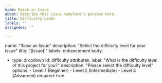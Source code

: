 ```yaml
---
name: Raise an Issue
about: Describe this issue template's purpose here.
title: Difficulty Level
labels: ''
assignees: ''

---
```


name: "Raise an Issue"
description: "Select the difficulty level for your issue"
title: "[Issue]:"
labels: enhancement
body:
  - type: dropdown
    id: difficulty
    attributes:
      label: "What is the difficulty level of this project for you?"
      description: "Please select the difficulty level"
      options:
        - Level 1 (Beginner)
        - Level 2 (Intermediate)
        - Level 3 (Advanced)
      required: true
